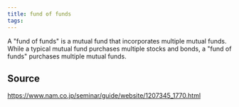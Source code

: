 ```yaml
---
title: fund of funds
tags: 
---
```


A "fund of funds" is a mutual fund that incorporates multiple mutual funds. While a typical mutual fund purchases multiple stocks and bonds, a "fund of funds" purchases multiple mutual funds.

## Source
https://www.nam.co.jp/seminar/guide/website/1207345_1770.html